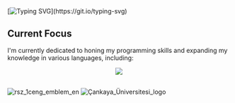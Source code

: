 ## 

[![Typing SVG](https://readme-typing-svg.demolab.com?font=Playfair+Display&size=33&pause=1000&color=909234&random=false&width=435&height=200&lines=G%C3%B6khan+G%C3%BCler;%C3%87ankaya+University;Computer+Eng.)](https://git.io/typing-svg)


## 



## Current Focus
I'm currently dedicated to honing my programming skills and expanding my knowledge in various languages, including:
<p align="center">
  <a href="https://skillicons.dev">
    <img src="https://skillicons.dev/icons?i=git,,cpp,,c,,python,,github,,html,,ps,,&theme=dark" />

  </a>
</p>

## 

![rsz_1ceng_emblem_en](https://github.com/gulergokhan/gulergokhan/assets/151137955/14cc038c-9f32-4333-807d-b3fc690d35cc)    ![Çankaya_Üniversitesi_logo](https://github.com/gulergokhan/gulergokhan/assets/151137955/c68c8b68-abd7-4f0b-854b-ddac0deb2afc)






## 













